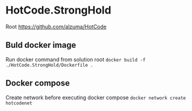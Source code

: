 # HotCode.StrongHold

Root https://github.com/alzuma/HotCode


## Buld docker image
Run docker command from solution root `docker build -f ./HotCode.StrongHold/Dockerfile .`

## Docker compose
Create network before executing docker compose `docker network create hotcodenet`
